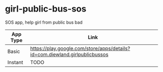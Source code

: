 # girl-public-bus-sos
SOS app, help girl from public bus bad

| App Type | Link |
|----------|------|
| Basic | https://play.google.com/store/apps/details?id=com.diewland.girlpublicbussos |
| Instant | TODO |
